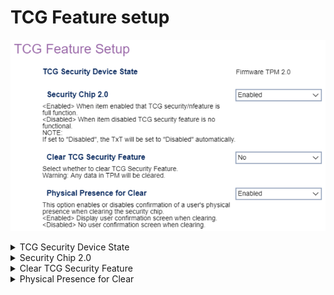 # TCG Feature setup

![](./img/thinkcenter_tcg_feature_setup.png)

<details><summary>TCG Security Device State</summary>

Displays the current TCG Security Device (cannot be changed).

One of 3 possible options:

 - Discrete TPM 1.2
 - Discrete TPM 2.0
 - Firmware TPM 2.0


<!-- TODO: add WMI
-->


</details>

<details><summary>Security Chip 2.0</summary>

1.  **Enabled** - TCG security feature is fully functional.
1.  Disabled - TCG security feature is not functional.

**NOTE** - If set to "Disabled", the TXT Will be set to "Disabled" automatically.

<!-- TODO: add WMI
| WMI Setting name | Values | SVP Req'd | AMD/Intel |
|:---|:---|:---|:---|
| SecurityChip | setting_values | yes_no | amd_intel |
-->

</details>

<details><summary>Clear TCG Security Feature</summary>

Select whether to clear TCG Security Feature.

**WARNING**: Any data in TPM Will be cleared.

One of 2 possible options for Clear TCG Security Feature:

1.  **No** - disables Clear TCG Security Feature. Default.
1.  Yes - enables Clear TCG Security Feature.


<!-- TODO: add WMI
-->


</details>

<details><summary>Physical Presence for Clear</summary>

Whether to require confirmation of a user's physical presence when clearing tne security chip.

1.  **Enabled** - Display user confirmation screen when clearing.
1.  Disabled - NO user confirmation screen when clearing.

<!-- TODO: add WMI
| WMI Setting name | Values | SVP Req'd | AMD/Intel |
|:---|:---|:---|:---|
| PhysicalPresenceforClear | setting_values | yes_no | amd_intel |
-->

</details>